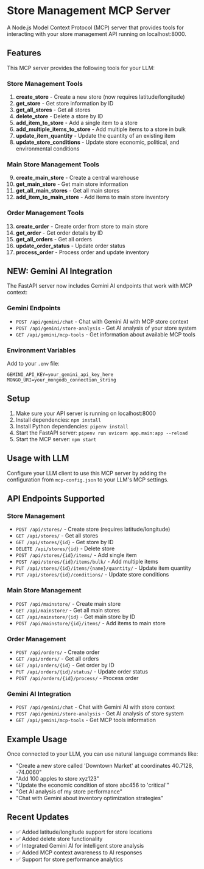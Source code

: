 # Store Management MCP Server

A Node.js Model Context Protocol (MCP) server that provides tools for interacting with your store management API running on localhost:8000.

## Features

This MCP server provides the following tools for your LLM:

### Store Management Tools

1. **create_store** - Create a new store (now requires latitude/longitude)
2. **get_store** - Get store information by ID
3. **get_all_stores** - Get all stores
4. **delete_store** - Delete a store by ID
5. **add_item_to_store** - Add a single item to a store
6. **add_multiple_items_to_store** - Add multiple items to a store in bulk
7. **update_item_quantity** - Update the quantity of an existing item
8. **update_store_conditions** - Update store economic, political, and environmental conditions

### Main Store Management Tools

9. **create_main_store** - Create a central warehouse
10. **get_main_store** - Get main store information
11. **get_all_main_stores** - Get all main stores
12. **add_item_to_main_store** - Add items to main store inventory

### Order Management Tools

13. **create_order** - Create order from store to main store
14. **get_order** - Get order details by ID
15. **get_all_orders** - Get all orders
16. **update_order_status** - Update order status
17. **process_order** - Process order and update inventory

## NEW: Gemini AI Integration

The FastAPI server now includes Gemini AI endpoints that work with MCP context:

### Gemini Endpoints

- `POST /api/gemini/chat` - Chat with Gemini AI with MCP store context
- `POST /api/gemini/store-analysis` - Get AI analysis of your store system
- `GET /api/gemini/mcp-tools` - Get information about available MCP tools

### Environment Variables

Add to your `.env` file:

```
GEMINI_API_KEY=your_gemini_api_key_here
MONGO_URI=your_mongodb_connection_string
```

## Setup

1. Make sure your API server is running on localhost:8000
2. Install dependencies: `npm install`
3. Install Python dependencies: `pipenv install`
4. Start the FastAPI server: `pipenv run uvicorn app.main:app --reload`
5. Start the MCP server: `npm start`

## Usage with LLM

Configure your LLM client to use this MCP server by adding the configuration from `mcp-config.json` to your LLM's MCP settings.

## API Endpoints Supported

### Store Management

- `POST /api/stores/` - Create store (requires latitude/longitude)
- `GET /api/stores/` - Get all stores
- `GET /api/stores/{id}` - Get store by ID
- `DELETE /api/stores/{id}` - Delete store
- `POST /api/stores/{id}/items/` - Add single item
- `POST /api/stores/{id}/items/bulk/` - Add multiple items
- `PUT /api/stores/{id}/items/{name}/quantity/` - Update item quantity
- `PUT /api/stores/{id}/conditions/` - Update store conditions

### Main Store Management

- `POST /api/mainstore/` - Create main store
- `GET /api/mainstore/` - Get all main stores
- `GET /api/mainstore/{id}` - Get main store by ID
- `POST /api/mainstore/{id}/items/` - Add items to main store

### Order Management

- `POST /api/orders/` - Create order
- `GET /api/orders/` - Get all orders
- `GET /api/orders/{id}` - Get order by ID
- `PUT /api/orders/{id}/status/` - Update order status
- `POST /api/orders/{id}/process/` - Process order

### Gemini AI Integration

- `POST /api/gemini/chat` - Chat with Gemini AI with store context
- `POST /api/gemini/store-analysis` - Get AI analysis of store system
- `GET /api/gemini/mcp-tools` - Get MCP tools information

## Example Usage

Once connected to your LLM, you can use natural language commands like:

- "Create a new store called 'Downtown Market' at coordinates 40.7128, -74.0060"
- "Add 100 apples to store xyz123"
- "Update the economic condition of store abc456 to 'critical'"
- "Get AI analysis of my store performance"
- "Chat with Gemini about inventory optimization strategies"

## Recent Updates

- ✅ Added latitude/longitude support for store locations
- ✅ Added delete store functionality
- ✅ Integrated Gemini AI for intelligent store analysis
- ✅ Added MCP context awareness to AI responses
- ✅ Support for store performance analytics
